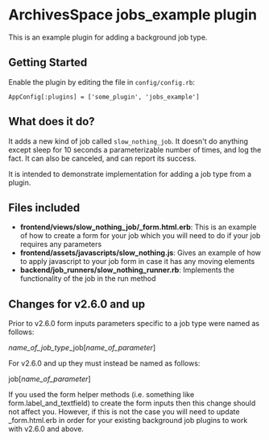 ArchivesSpace jobs_example plugin
=================================

This is an example plugin for adding a background job type.

## Getting Started

Enable the plugin by editing the file in `config/config.rb`:

    AppConfig[:plugins] = ['some_plugin', 'jobs_example']


## What does it do?

It adds a new kind of job called `slow_nothing_job`. It doesn't
do anything except sleep for 10 seconds a parameterizable number
of times, and log the fact. It can also be canceled, and can
report its success.

It is intended to demonstrate implementation for adding a job
type from a plugin.

## Files included
- **frontend/views/slow_nothing_job/\_form.html.erb**: This is
an example of how to create a form for your job which you will
need to do if your job requires any parameters
- **frontend/assets/javascripts/slow_nothing.js**: Gives an
example of how to apply javascript to your job form in case it
has any moving elements
- **backend/job_runners/slow_nothing_runner.rb**: Implements the
functionality of the job in the run method

## Changes for v2.6.0 and up
Prior to v2.6.0 form inputs parameters specific to a job type
were named as follows:

*name_of_job_type*\_job[*name_of_parameter*]

For v2.6.0 and up they must instead be named as follows:

job[*name_of_parameter*]

If you used the form helper methods (i.e. something like
  form.label_and_textfield) to create the form inputs then this
  change should not affect you. However, if this is not the
  case you will need to update \_form.html.erb in order for
  your existing background job plugins to work with v2.6.0
  and above.
